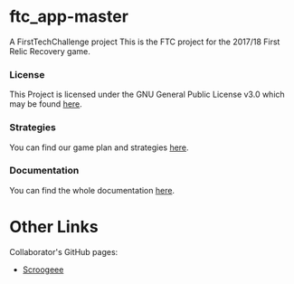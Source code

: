 # ftc_app-master
A FirstTechChallenge project
This is the FTC project for the 2017/18 First Relic Recovery game.
### License
This Project is licensed under the GNU General Public License v3.0 which may be found [here](LICENSE.md).
### Strategies
You can find our game plan and strategies [here](Strategies.md).
### Documentation
You can find the whole documentation [here](./doc/javadoc/index.html).
# Other Links
Collaborator's GitHub pages:
* [Scroogeee](https://scroogeee.github.io)
